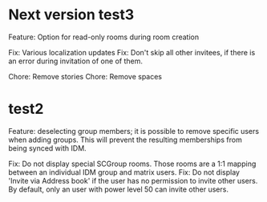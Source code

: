 # Next version test3

Feature: Option for read-only rooms during room creation

Fix: Various localization updates
Fix: Don't skip all other invitees, if there is an error during invitation of one of them.

Chore: Remove stories
Chore: Remove spaces

# test2

Feature: deselecting group members; it is possible to remove specific users when adding groups. This will prevent the resulting memberships from being synced with IDM.

Fix: Do not display special SCGroup rooms. Those rooms are a 1:1 mapping between an individual IDM group and matrix users.
Fix: Do not display 'Invite via Address book' if the user has no permission to invite other users. By default, only an user with power level 50 can invite other users.
